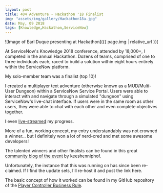 ```yaml
---
layout: post
title: 404 Adventure - Hackathon '18 Finalist
img: "assets/img/gallery/Hackathon18a.jpg"
date: May, 09 2018
tags: [Knowledge,Hackathon,ServiceNow]
---
```


![Image of Earl Duque presenting at Hackathon]({{ page.img | relative_url }})

At ServiceNow's Knowledge 2018 conference, attended by 18,000+, I competed in the annual Hackathon.<!--endexcerpt--> Dozens of teams, comprised of one to three individuals each, raced to build a solution within eight hours entirely within the ServiceNow platform.

My solo-member team was a finalist (top 10)!

I created a multiplayer text adventure (otherwise known as a MUD/Multi-User Dungeon) within a ServiceNow Service Portal. Users were able to interact with and navigate through a simulated "dungeon" using ServiceNow's live-chat interface. If users were in the same room as other users, they were able to chat with each other and even complete objectives together.

I even [live-streamed](https://www.youtube.com/watch?v=8DiJTh-x-IY) my progress.

More of a fun, working concept, my entry understandably was not crowned a winner... but I definitely won a lot of nerd-cred and met some awesome developers!

The talented winners and other finalists can be found in this great [community blog of the event](https://community.servicenow.com/community?id=community_blog&sys_id=2213cba6dbbd13002b6dfb651f9619b1) by keeshenniphof.

Unfortunately, the instance that this was running on has since been re-claimed. If I find the update sets, I'll re-host it and post the link here.

The basic concept of how it worked can be found in my GitHub repository of the [Player Controller Business Rule](https://github.com/earlduque/SN-404-ADV/blob/master/Hackathon/404%20Player%20Controller.js).